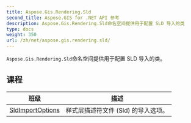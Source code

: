 ```yaml
---
title: Aspose.Gis.Rendering.Sld
second_title: Aspose.GIS for .NET API 参考
description: Aspose.Gis.Rendering.Sld命名空间提供用于配置 SLD 导入的类
type: docs
weight: 350
url: /zh/net/aspose.gis.rendering.sld/
---
```

`Aspose.Gis.Rendering.Sld`命名空间提供用于配置 SLD 导入的类。

## 课程

| 班级 | 描述 |
| --- | --- |
| [SldImportOptions](./sldimportoptions/) | 样式层描述符文件 (Sld) 的导入选项。 |


